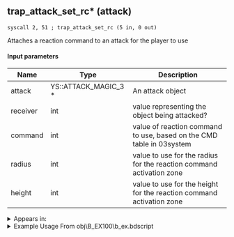 ## trap_attack_set_rc* (attack)

`syscall 2, 51 ; trap_attack_set_rc (5 in, 0 out)`

Attaches a reaction command to an attack for the player to use

#### Input parameters
| Name | Type | Description
|------|------|------------
| attack   | YS::ATTACK_MAGIC_3 *   | An attack object
| receiver   | int   | value representing the object being attacked?
| command   | int   | value of reaction command to use, based on the CMD table in 03system
| radius   | int   | value to use for the radius for the reaction command activation zone
| height   | int   | value to use for the height for the reaction command activation zone




<details>
	<summary>Appears in:</summary>
| filename | Entity (obj)
|----------|-------------
| obj\B_EX100\b_ex.bdscript       | ((B) Twilight Thorn)          
| obj\B_EX140\b_ex.bdscript       | ((B) Xigbar)          
| obj\B_EX140_LV99\b_ex.bdscript       | ((B99) Xigbar (Limit Cut))          
| obj\B_EX170_LAST\b_ex.bdscript       | ((B) Xemnas (Final))          
| obj\B_EX170_LAST_LV99\b_ex.bdscript       | ((B99) Xemnas (Final) (Limit Cut The World of Nothing)?)          
| obj\B_HE100\b_he.bdscript       | ((B) Hydra)          
| obj\B_LK120\b_lk.bdscript       | ((B) Groundshaker)          
| obj\M_EX620\m_ex.bdscript       | ((M) Fortuneteller)          
| obj\M_EX670\m_ex.bdscript       | ((M) Living Bone)          
| obj\M_EX720\m_ex.bdscript       | ((M) Shaman)          
| obj\M_EX720_HB\m_ex.bdscript       | ((M) Necromancer)          
| obj\M_EX750\m_ex.bdscript       | ((M) Creeper Plant)          
| obj\M_EX750_NM\m_ex.bdscript       | ((M) Creeper Plant (NM))          
| obj\M_EX890\m_ex.bdscript       | ((M) Dragoon)          
| obj\M_EX920\m_ex.bdscript       | ((M) Sniper)          
| obj\N_CM040_BTL\n_cm.bdscript       | ((N) Vexen (BTL) (CM))          
| obj\N_HE010_BTL\n_he.bdscript       | ((N) Hercules (BTL) (HE))          
| obj\N_TR010_BTL\n_tr.bdscript       | ((N) Sark (BTL) (TR))          

</details>

<details>
	<summary>Example Usage From obj\B_EX100\b_ex.bdscript</summary>
```
L1572:
 pushFromFSpVal 120
 jz L1630
 pushFromPSpVal 0
 pushImm 631
 pushImm -1
 pushImm 0
 syscall 2, 10 ; trap_attack_new (4 in, 1 out)
 popToSpVal 68
 pushFromFSpVal 68
 pushImmf 50
 pushImmf 0
 syscall 2, 11 ; trap_attack_set_radius (3 in, 0 out)
 pushImm 345
 pushImm 0
 sub 
 neqz 
 jz L1628
 pushFromFSpVal 68
 pushFromFSp 0
 pushImm 345
 pushImmf 800
 pushImmf 500
 syscall 2, 51 ; trap_attack_set_rc (5 in, 0 out)
 jmp L1628
```
</details>


